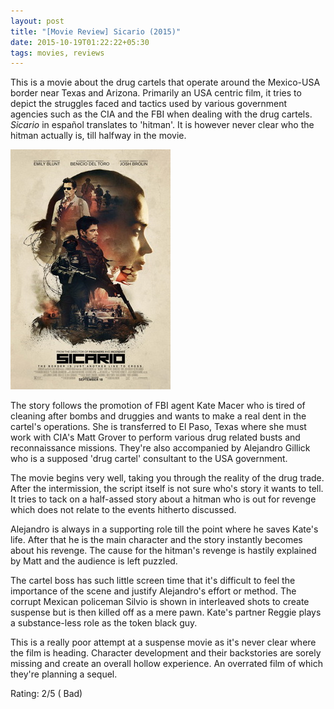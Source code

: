 ```yaml
---
layout: post
title: "[Movie Review] Sicario (2015)"
date: 2015-10-19T01:22:22+05:30
tags: movies, reviews
---
```


This is a movie about the drug cartels that operate around the Mexico-USA border near Texas and Arizona.
Primarily an USA centric film, it tries to depict the struggles faced and tactics used by various government agencies such as the CIA and the FBI when dealing with the drug cartels.
_Sicario_ in español translates to 'hitman'.
It is however never clear who the hitman actually is, till halfway in the movie.

![Sicario (2015)](/img/movie-poster-sicario-2015.jpg 'Sicario (2015)')

The story follows the promotion of FBI agent Kate Macer who is tired of cleaning after bombs and druggies and wants to make a real dent in the cartel's operations. 
She is transferred to El Paso, Texas where she must work with CIA's Matt Grover to perform various drug related busts and reconnaissance missions.
They're also accompanied by Alejandro Gillick who is a supposed 'drug cartel' consultant to the USA government.

The movie begins very well, taking you through the reality of the drug trade.
After the intermission, the script itself is not sure who's story it wants to tell.
It tries to tack on a half-assed story about a hitman who is out for revenge which does not relate to the events hitherto discussed.

Alejandro is always in a supporting role till the point where he saves Kate's life.
After that he is the main character and the story instantly becomes about his revenge.
The cause for the hitman's revenge is hastily explained by Matt and the audience is left puzzled.

The cartel boss has such little screen time that it's difficult to feel the importance of the scene and justify Alejandro's effort or method.
The corrupt Mexican policeman Silvio is shown in interleaved shots to create suspense but is then killed off as a mere pawn.
Kate's partner Reggie plays a substance-less role as the token black guy.

This is a really poor attempt at a suspense movie as it's never clear where the film is heading.
Character development and their backstories are sorely missing and create an overall hollow experience.
An overrated film of which they're planning a sequel.

Rating: 2/5 ( Bad)
